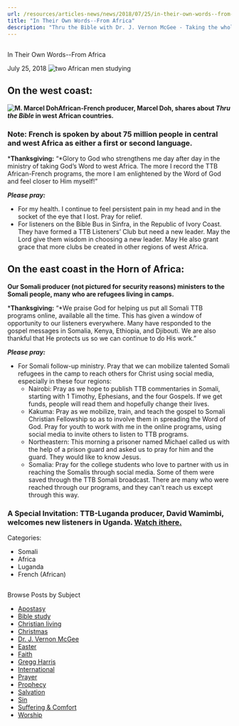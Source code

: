 ```yaml
---
url: /resources/articles-news/news/2018/07/25/in-their-own-words--from-africa
title: "In Their Own Words--From Africa"
description: "Thru the Bible with Dr. J. Vernon McGee - Taking the whole Word to the whole world"
---
```







## 
 In Their Own Words--From Africa


July 25, 2018
![two African men studying](https://ttb.org/images/default-source/Features-and-News/two-african-men-studying.jpg?sfvrsn=cfe51d16_0 "two African men studying")




## **On the west coast:**

**![M. Marcel Doh](/images/default-source/Features-and-News/m-marcel-doh.tmb-medium.jpg?sfvrsn=3fe41d16_2 "M. Marcel Doh")African-French producer, Marcel Doh, shares about *Thru the Bible* in west African countries.**

### **Note:** French is spoken by about 75 million people in central and west Africa as either a first or second language.

***Thanksgiving:** “*Glory to God who strengthens me day after day in the ministry of taking God’s Word to west Africa. The more I record the TTB African-French programs, the more I am enlightened by the Word of God and feel closer to Him myself!”  
  
***Please pray:*** 

* For my health. I continue to feel persistent pain in my head and in the socket of the eye that I lost. Pray for relief.
* For listeners on the Bible Bus in Sinfra, in the Republic of Ivory Coast. They have formed a TTB Listeners’ Club but need a new leader. May the Lord give them wisdom in choosing a new leader. May He also grant grace that more clubs be created in other regions of west Africa.

## **On the east coast in the Horn of Africa:**

**Our Somali producer (not pictured for security reasons) ministers to the Somali people, many who are refugees living in camps.** 

***Thanksgiving:** “*We praise God for helping us put all Somali TTB programs online, available all the time. This has given a window of opportunity to our listeners everywhere. Many have responded to the gospel messages in Somalia, Kenya, Ethiopia, and Djibouti. We are also thankful that He protects us so we can continue to do His work.” 

***Please pray:*** 

* For Somali follow-up ministry. Pray that we can mobilize talented Somali refugees in the camp to reach others for Christ using social media, especially in these four regions:
	+ Nairobi: Pray as we hope to publish TTB commentaries in Somali, starting with 1 Timothy, Ephesians, and the four Gospels. If we get funds, people will read them and hopefully change their lives.
	+ Kakuma: Pray as we mobilize, train, and teach the gospel to Somali Christian Fellowship so as to involve them in spreading the Word of God. Pray for youth to work with me in the online programs, using social media to invite others to listen to TTB programs.
	+ Northeastern: This morning a prisoner named Michael called us with the help of a prison guard and asked us to pray for him and the guard. They would like to know Jesus.
	+ Somalia: Pray for the college students who love to partner with us in reaching the Somalis through social media. Some of them were saved through the TTB Somali broadcast. There are many who were reached through our programs, and they can't reach us except through this way.

### A Special Invitation: TTB-Luganda producer, David Wamimbi, welcomes new listeners in Uganda. [Watch it ​here.](/global-reach/regions-languages/languages/luganda)



Categories: 


* Somali
* Africa
* Luganda
* French (African)









## 
 Browse Posts by Subject


* [Apostasy](/resources/articles-news/-in-tags/tags/Apostasy)
* [Bible study](/resources/articles-news/-in-tags/tags/Bible-study)
* [Christian living](/resources/articles-news/-in-tags/tags/Christian-living)
* [Christmas](/resources/articles-news/-in-tags/tags/Christmas)
* [Dr. J. Vernon McGee](/resources/articles-news/-in-tags/tags/Dr-J-Vernon-McGee)
* [Easter](/resources/articles-news/-in-tags/tags/easter)
* [Faith](/resources/articles-news/-in-tags/tags/Faith)
* [Gregg Harris](/resources/articles-news/-in-tags/tags/Gregg-Harris)
* [International](/resources/articles-news/-in-tags/tags/International)
* [Prayer](/resources/articles-news/-in-tags/tags/prayer)
* [Prophecy](/resources/articles-news/-in-tags/tags/Prophecy)
* [Salvation](/resources/articles-news/-in-tags/tags/Salvation)
* [Sin](/resources/articles-news/-in-tags/tags/sin)
* [Suffering & Comfort](/resources/articles-news/-in-tags/tags/Suffering-Comfort)
* [Worship](/resources/articles-news/-in-tags/tags/worship)






